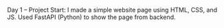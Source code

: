 Day 1 – Project Start:
I made a simple website page using HTML, CSS, and JS.
Used FastAPI (Python) to show the page from backend.